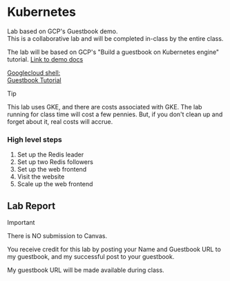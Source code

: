 # Kubernetes
Lab based on GCP's Guestbook demo.  
This is a collaborative lab and will be completed in-class by the entire class.

The lab will be based on GCP's  "Build a guestbook on Kubernetes engine" tutorial. [Link to demo docs](https://cloud.google.com/kubernetes-engine/docs/tutorials/guestbook?hl=en_US)


[Googlecloud shell:](https://shell.cloud.google.com/)  
[Guestbook Tutorial](https://cloud.google.com/kubernetes-engine/docs/tutorials/guestbook)


> [!TIP]
> This lab uses GKE, and there are costs associated with GKE.  The lab running for class time will cost a few pennies.  But, if you don't clean up and forget about it, real costs will accrue.

### High level steps
1. Set up the Redis leader
2. Set up two Redis followers
3. Set up the web frontend
4. Visit the website
5. Scale up the web frontend

## Lab Report
> [!IMPORTANT]
> There is NO submission to Canvas.

You receive credit for this lab by posting your Name and Guestbook URL to my guestbook, and my successful post to your guestbook. 

My guestbook URL will be made available during class.
